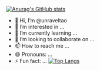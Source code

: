 [![Anurag's GitHub stats](https://github-readme-stats.vercel.app/api?username=unravelTao&count_private=true)](https://github.com/anuraghazra/github-readme-stats)
- 👋 Hi, I’m @unraveltao
- 👀 I’m interested in ...
- 🌱 I’m currently learning ...
- 💞️ I’m looking to collaborate on ...
- 📫 How to reach me ...
- 😄 Pronouns: ...
- ⚡ Fun fact: ...
[![Top Langs](https://github-readme-stats.vercel.app/api/top-langs/?username=unravelTao)](https://github.com/anuraghazra/github-readme-stats)
<!---
unraveltao/unraveltao is a ✨ special ✨ repository because its `README.md` (this file) appears on your GitHub profile.
You can click the Preview link to take a look at your changes.
--->
